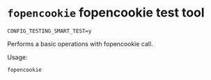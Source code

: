 # `fopencookie` fopencookie test tool

`CONFIG_TESTING_SMART_TEST=y`

Performs a basic operations with fopencookie call.

Usage:

    fopencookie
